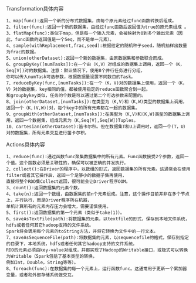 Transformation具体内容

    1、map(func):返回一个新的分布式数据集，由每个原元素经过func函数转换后组成。
    2、filter(func):返回一个新的数据集，由经过func函数后返回值为true的原元素组成 。
    3、flatMap(func):类似于map，但是每一个输入元素，会被映射为0到多个输出元素（因此，func函数的返回值是一个Seq，而不是单一元素）。
    4、sample(withReplacement,frac,seed):根据给定的随机种子seed，随机抽样出数量为frac的数据。
    5、union(otherDataset):返回一个新的数据集，由原数据集和参数联合而成。
    6、groupByKey([numTasks]):在一个由（K,V）对组成的数据集上调用，返回一个（K，Seq[V])对的数据集。注意：默认情况下，使用8个并行任务进行分组，
    你可以传入numTask可选参数，根据数据量设置不同数目的Task。
    7、reduceByKey(func,[numTasks]):在一个（K，V)对的数据集上使用，返回一个（K，V）对的数据集，key相同的值，都被使用指定的reduce函数聚合到一起。
    和groupbykey类似，任务的个数是可以通过第二个可选参数来配置的。
    8、join(otherDataset,[numTasks]):在类型为（K,V)和（K,W)类型的数据集上调用，返回一个（K,(V,W))对，每个key中的所有元素都在一起的数据集。
    9、groupWith(otherDataset,[numTasks]):在类型为（K,V)和(K,W)类型的数据集上调用，返回一个数据集，组成元素为（K,Seq[V],Seq[W])Tuples。
    10、cartesian(otherDataset):笛卡尔积。但在数据集T和U上调用时，返回一个(T，U）对的数据集，所有元素交互进行笛卡尔积。
    
Actions具体内容
    
    1、reduce(func):通过函数func聚集数据集中的所有元素。Func函数接受2个参数，返回一个值。这个函数必须是关联性的，确保可以被正确的并发执行。
    2、collect():在Driver的程序中，以数组的形式，返回数据集的所有元素。这通常会在使用filter或者其它操作后，返回一个足够小的数据子集再使用，
    直接将整个RDD集Collect返回，很可能会让Driver程序OOM。
    3、count():返回数据集的元素个数。
    4、take(n):返回一个数组，由数据集的前n个元素组成。注意，这个操作目前并非在多个节点上，并行执行，而是Driver程序所在机器，
    单机计算所有的元素内存压力会增大，需要谨慎使用。
    5、first():返回数据集的第一个元素（类似于take(1)）。
    6、saveAsTextFile(path):将数据集的元素，以textfile的形式，保存到本地文件系统，hdfs或者任何其它hadoop支持的文件系统。
    Spark将会调用每个元素的toString方法，并将它转换为文件中的一行文本。
    7、saveAsSequenceFile(path):将数据集的元素，以sequencefile的格式，保存到指定的目录下，本地系统，hdfs或者任何其它hadoop支持的文件系统。
    RDD的元素必须由key-value对组成，并都实现了Hadoop的Writable接口，或隐式可以转换为Writable（Spark包括了基本类型的转换，
    例如Int，Double，String等等）。
    8、foreach(func):在数据集的每一个元素上，运行函数func。这通常用于更新一个累加器变量，或者和外部存储系统做交互。
    
